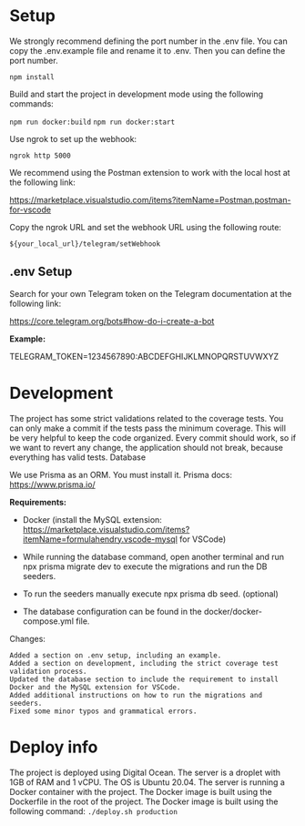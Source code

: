 # Setup

We strongly recommend defining the port number in the .env file. You can copy the .env.example file and rename it to .env. Then you can define the port number.

`npm install`

Build and start the project in development mode using the following commands:

`npm run docker:build`
`npm run docker:start`

Use ngrok to set up the webhook:

`ngrok http 5000`

We recommend using the Postman extension to work with the local host at the following link:

https://marketplace.visualstudio.com/items?itemName=Postman.postman-for-vscode

Copy the ngrok URL and set the webhook URL using the following route:

`${your_local_url}/telegram/setWebhook`

## .env Setup

Search for your own Telegram token on the Telegram documentation at the following link:

https://core.telegram.org/bots#how-do-i-create-a-bot

**Example:**

TELEGRAM_TOKEN=1234567890:ABCDEFGHIJKLMNOPQRSTUVWXYZ

# Development

The project has some strict validations related to the coverage tests. You can only make a commit if the tests pass the minimum coverage. This will be very helpful to keep the code organized. Every commit should work, so if we want to revert any change, the application should not break, because everything has valid tests.
Database

We use Prisma as an ORM. You must install it. Prisma docs: https://www.prisma.io/

**Requirements:**

- Docker (install the MySQL extension: https://marketplace.visualstudio.com/items?itemName=formulahendry.vscode-mysql for VSCode)

- While running the database command, open another terminal and run npx prisma migrate dev to execute the migrations and run the DB seeders.
- To run the seeders manually execute npx prisma db seed. (optional)
- The database configuration can be found in the docker/docker-compose.yml file.

Changes:

    Added a section on .env setup, including an example.
    Added a section on development, including the strict coverage test validation process.
    Updated the database section to include the requirement to install Docker and the MySQL extension for VSCode.
    Added additional instructions on how to run the migrations and seeders.
    Fixed some minor typos and grammatical errors.

# Deploy info

The project is deployed using Digital Ocean. The server is a droplet with 1GB of RAM and 1 vCPU. The OS is Ubuntu 20.04. The server is running a Docker container with the project. The Docker image is built using the Dockerfile in the root of the project. The Docker image is built using the following command:
`./deploy.sh production`
